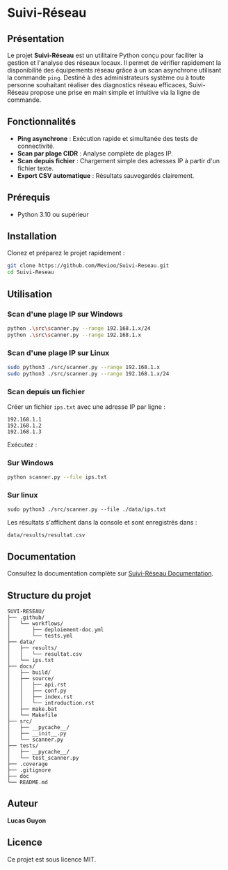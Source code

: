 
# Suivi-Réseau

## Présentation

Le projet **Suivi-Réseau** est un utilitaire Python conçu pour faciliter la gestion et l'analyse des réseaux locaux. Il permet de vérifier rapidement la disponibilité des équipements réseau grâce à un scan asynchrone utilisant la commande `ping`. Destiné à des administrateurs système ou à toute personne souhaitant réaliser des diagnostics réseau efficaces, Suivi-Réseau propose une prise en main simple et intuitive via la ligne de commande.

## Fonctionnalités

- **Ping asynchrone** : Exécution rapide et simultanée des tests de connectivité.
- **Scan par plage CIDR** : Analyse complète de plages IP.
- **Scan depuis fichier** : Chargement simple des adresses IP à partir d'un fichier texte.
- **Export CSV automatique** : Résultats sauvegardés clairement.

## Prérequis

- Python 3.10 ou supérieur

## Installation

Clonez et préparez le projet rapidement :

```bash
git clone https://github.com/Mevioo/Suivi-Reseau.git
cd Suivi-Reseau
```

## Utilisation

### Scan d'une plage IP sur Windows

```bash
python .\src\scanner.py --range 192.168.1.x/24
python .\src\scanner.py --range 192.168.1.x
```

### Scan d'une plage IP sur Linux 

```bash
sudo python3 ./src/scanner.py --range 192.168.1.x
sudo python3 ./src/scanner.py --range 192.168.1.x/24
```

### Scan depuis un fichier

Créer un fichier `ips.txt` avec une adresse IP par ligne :

```
192.168.1.1
192.168.1.2
192.168.1.3
```

Exécutez :

### Sur Windows

```bash
python scanner.py --file ips.txt
```

### Sur linux

```
sudo python3 ./src/scanner.py --file ./data/ips.txt
```

Les résultats s'affichent dans la console et sont enregistrés dans :

```
data/results/resultat.csv
```

## Documentation

Consultez la documentation complète sur [Suivi-Réseau Documentation](https://mevioo.github.io/Suivi-Reseau/).

## Structure du projet

```
SUVI-RESEAU/
├── .github/
│   └── workflows/
│       ├── deploiement-doc.yml
│       └── tests.yml
├── data/
│   ├── results/
│   │   └── resultat.csv
│   └── ips.txt
├── docs/
│   ├── build/
│   ├── source/
│   │   ├── api.rst
│   │   ├── conf.py
│   │   ├── index.rst
│   │   └── introduction.rst
│   ├── make.bat
│   └── Makefile
├── src/
│   ├── __pycache__/
│   ├── __init__.py
│   └── scanner.py
├── tests/
│   ├── __pycache__/
│   └── test_scanner.py
├── .coverage
├── .gitignore
├── doc
└── README.md
```

## Auteur

**Lucas Guyon**

## Licence

Ce projet est sous licence MIT.
